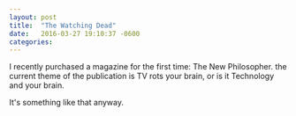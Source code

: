 ```yaml
---
layout: post
title:  "The Watching Dead"
date:   2016-03-27 19:10:37 -0600
categories: 
---
```


I recently purchased a magazine for the first time:  The New Philosopher.  the current theme of the publication is TV rots your brain, or is it Technology and your brain.

It's something like that anyway.

[jekyll-docs]: http://jekyllrb.com/docs/home
[jekyll-gh]:   https://github.com/jekyll/jekyll
[jekyll-talk]: https://talk.jekyllrb.com/
